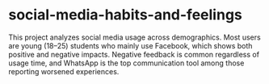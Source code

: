 # social-media-habits-and-feelings
This project analyzes social media usage across demographics. Most users are young (18–25) students who mainly use Facebook, which shows both positive and negative impacts. Negative feedback is common regardless of usage time, and WhatsApp is the top communication tool among those reporting worsened experiences.
